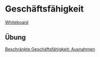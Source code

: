 # Geschäftsfähigkeit
[Whiteboard](https://link.excalidraw.com/l/7rq4dRSruIo/129MLOMFM7U)

## Übung
[Beschränkte Geschäftsfähigkeit: Ausnahmen](Ausnahmen-beschr-Geschaeftsfaehigkeit/Ausnahmen-beschr-Geschaeftsfaehigkeit.html)
